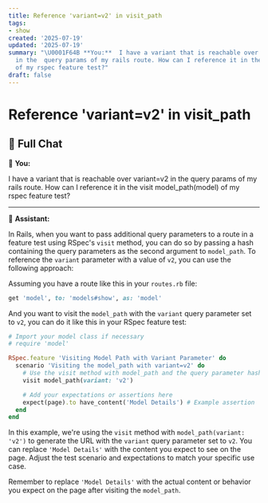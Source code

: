 ```yaml
---
title: Reference 'variant=v2' in visit_path
tags:
- show
created: '2025-07-19'
updated: '2025-07-19'
summary: "\U0001F64B **You:**  I have a variant that is reachable over variant=v2
  in the  query params of my rails route. How can I reference it in the visit model_path(model)
  of my rspec feature test?"
draft: false
---
```


# Reference 'variant=v2' in visit_path

## 🧠 Full Chat

🙋 **You:**

I have a variant that is reachable over variant=v2 in the  query params of my rails route. How can I reference it in the visit model_path(model) of my rspec feature test?

---

🤖 **Assistant:**

In Rails, when you want to pass additional query parameters to a route in a feature test using RSpec's `visit` method, you can do so by passing a hash containing the query parameters as the second argument to `model_path`. To reference the `variant` parameter with a value of `v2`, you can use the following approach:

Assuming you have a route like this in your `routes.rb` file:

```ruby
get 'model', to: 'models#show', as: 'model'
```

And you want to visit the `model_path` with the `variant` query parameter set to `v2`, you can do it like this in your RSpec feature test:

```ruby
# Import your model class if necessary
# require 'model' 

RSpec.feature 'Visiting Model Path with Variant Parameter' do
  scenario 'Visiting the model_path with variant=v2' do
    # Use the visit method with model_path and the query parameter hash
    visit model_path(variant: 'v2')

    # Add your expectations or assertions here
    expect(page).to have_content('Model Details') # Example assertion
  end
end
```

In this example, we're using the `visit` method with `model_path(variant: 'v2')` to generate the URL with the `variant` query parameter set to `v2`. You can replace `'Model Details'` with the content you expect to see on the page. Adjust the test scenario and expectations to match your specific use case.

Remember to replace `'Model Details'` with the actual content or behavior you expect on the page after visiting the `model_path`.